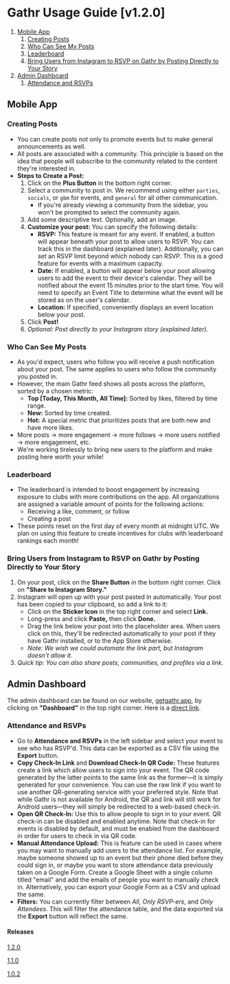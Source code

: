 # Gathr Usage Guide [v1.2.0]

1. [Mobile App](#mobile-app)
    1. [Creating Posts](#creating-posts)
    2. [Who Can See My Posts](#who-can-see-my-posts)
    3. [Leaderboard](#leaderboard)
    4. [Bring Users from Instagram to RSVP on Gathr by Posting Directly to Your Story](#bring-users-from-instagram-to-rsvp-on-gathr-by-posting-directly-to-your-story)
2. [Admin Dashboard](#admin-dashboard)
    1. [Attendance and RSVPs](#attendance-and-rsvps)

## Mobile App

### Creating Posts

- You can create posts not only to promote events but to make general announcements as well.
- All posts are associated with a community. This principle is based on the idea that people will subscribe to the community related to the content they're interested in.
- **Steps to Create a Post:**
    1. Click on the **Plus Button** in the bottom right corner.
    2. Select a community to post in. We recommend using either `parties`, `socials`, or `gbm` for events, and `general` for all other communication.
        - If you're already viewing a community from the sidebar, you won't be prompted to select the community again.
    3. Add some descriptive text. Optionally, add an image.
    4. **Customize your post:** You can specify the following details:
        - **RSVP:** This feature is meant for any event. If enabled, a button will appear beneath your post to allow users to RSVP. You can track this in the dashboard (explained later). Additionally, you can set an RSVP limit beyond which nobody can RSVP. This is a good feature for events with a maximum capacity.
        - **Date:** If enabled, a button will appear below your post allowing users to add the event to their device's calendar. They will be notified about the event 15 minutes prior to the start time. You will need to specify an Event Title to determine what the event will be stored as on the user's calendar.
        - **Location:** If specified, conveniently displays an event location below your post.
    5. Click **Post!**
    6. *Optional: Post directly to your Instagram story (explained later).*

### Who Can See My Posts

- As you'd expect, users who follow you will receive a push notification about your post. The same applies to users who follow the community you posted in.
- However, the main Gathr feed shows all posts across the platform, sorted by a chosen metric:
    - **Top [Today, This Month, All Time]:** Sorted by likes, filtered by time range.
    - **New:** Sorted by time created.
    - **Hot:** A special metric that prioritizes posts that are both new and have more likes.
- More posts → more engagement → more follows → more users notified → more engagement, etc.
- We're working tirelessly to bring new users to the platform and make posting here worth your while!

### Leaderboard

- The leaderboard is intended to boost engagement by increasing exposure to clubs with more contributions on the app. All organizations are assigned a variable amount of points for the following actions:
    - Receiving a like, comment, or follow
    - Creating a post
- These points reset on the first day of every month at midnight UTC. We plan on using this feature to create incentives for clubs with leaderboard rankings each month!

### Bring Users from Instagram to RSVP on Gathr by Posting Directly to Your Story

1. On your post, click on the **Share Button** in the bottom right corner. Click on **"Share to Instagram Story."**
2. Instagram will open up with your post pasted in automatically. Your post has been copied to your clipboard, so add a link to it:
    - Click on the **Sticker Icon** in the top right corner and select **Link.**
    - Long-press and click **Paste,** then click **Done.**
    - Drag the link below your post into the placeholder area. When users click on this, they'll be redirected automatically to your post if they have Gathr installed, or to the App Store otherwise.
    - *Note: We wish we could automate the link part, but Instagram doesn't allow it.*
3. *Quick tip: You can also share posts, communities, and profiles via a link.*

## Admin Dashboard

The admin dashboard can be found on our website, [getgathr.app](https://getgathr.app), by clicking on **"Dashboard"** in the top right corner. Here is a [direct link](https://getgathr.app/dashboard).

### Attendance and RSVPs

- Go to **Attendance and RSVPs** in the left sidebar and select your event to see who has RSVP'd. This data can be exported as a CSV file using the **Export** button.
- **Copy Check-In Link** and **Download Check-In QR Code:** These features create a link which allow users to sign into your event. The QR code generated by the latter points to the same link as the former—it is simply generated for your convenience. You can use the raw link if you want to use another QR-generating service with your preferred style. Note that while Gathr is not available for Android, the QR and link will still work for Android users—they will simply be redirected to a web-based check-in.
- **Open QR Check-In:** Use this to allow people to sign in to your event. QR check-in can be disabled and enabled anytime. Note that check-in for events is disabled by default, and must be enabled from the dashboard in order for users to check in via QR code.
- **Manual Attendance Upload:** This is feature can be used in cases where you may want to manually add users to the attendance list. For example, maybe someone showed up to an event but their phone died before they could sign in, or maybe you want to store attendance data previously taken on a Google Form. Create a Google Sheet with a single column titled "email" and add the emails of people you want to manually check in. Alternatively, you can export your Google Form as a CSV and upload the same.
- **Filters:** You can currently filter between *All*, *Only RSVP-ers*, and *Only Attendees*. This will filter the attendance table, and the data exported via the **Export** button will reflect the same.

#### Releases

[1.2.0](https://github.com/gathr-app/gathr-features/tree/release_1.2.0)

[1.1.0](https://github.com/gathr-app/gathr-features/tree/release_1.1.0)

[1.0.2](https://github.com/gathr-app/gathr-features/tree/release_1.0.2)
